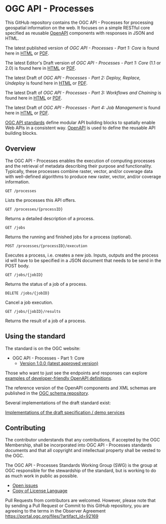 # OGC API - Processes

This GitHub repository contains the OGC API - Processes for processing geospatial information on the web. It focuses on a simple RESTful core specified
as reusable [OpenAPI](http://openapis.org) components with responses in JSON and HTML.

The latest published version of _OGC API - Processes - Part 1: Core_ is found here in [HTML](https://docs.ogc.org/is/18-062r2/18-062r2.html) or [PDF](https://docs.ogc.org/is/18-062r2/18-062r2.pdf).

The latest Editor's Draft version of _OGC API - Processes - Part 1: Core_ (1.1 or 2.0) is found here in [HTML](https://docs.ogc.org/DRAFTS/18-062r3.html) or [PDF](https://docs.ogc.org/DRAFTS/18-062r3.pdf).

The latest Draft of _OGC API - Processes - Part 2: Deploy, Replace, Undeploy_ is found here in [HTML](http://docs.ogc.org/DRAFTS/20-044.html) or [PDF](http://docs.ogc.org/DRAFTS/20-044.pdf).

The latest Draft of _OGC API - Processes - Part 3: Workflows and Chaining_ is found here in [HTML](https://docs.ogc.org/DRAFTS/21-009.html) or [PDF](https://docs.ogc.org/DRAFTS/21-009.pdf).

The latest Draft of _OGC API - Processes - Part 4: Job Management_ is found here in [HTML](https://docs.ogc.org/DRAFTS/24-051.html) or [PDF](https://docs.ogc.org/DRAFTS/24-051.pdf).

[OGC API standards](https://ogcapi.ogc.org) define modular API building blocks to spatially enable Web APIs
in a consistent way. [OpenAPI](http://openapis.org) is used to define the reusable
API building blocks.

## Overview

The OGC API - Processes enables the execution of computing processes and the retrieval of metadata describing their purpose and functionality.
Typically, these processes combine raster, vector, and/or coverage data with well-defined algorithms to produce new raster, vector, and/or coverage information.

```
GET /processes
```

Lists the processes this API offers.

```
GET /processes/{processID}
```

Returns a detailed description of a process.

```
GET /jobs
```

Returns the running and finished jobs for a process (optional).

```
POST /processes/{processID}/execution
```

Executes a process, i.e. creates a new job. Inputs, outputs and the process id will have to be specified in
a JSON document that needs to be send in the POST body.

```
GET /jobs/{jobID}
```

Returns the status of a job of a process.

```
DELETE /jobs/{jobID}
```

Cancel a job execution.

```
GET /jobs/{jobID}/results
```

Returns the result of a job of a process.

## Using the standard


The standard is on the OGC website:

* OGC API - Processes - Part 1: Core
  * [Version 1.0.0 (latest approved version)](https://docs.ogc.org/is/18-062r2/18-062r2.html)

Those who want to just see the endpoints and responses can explore [examples of
developer-friendly OpenAPI definitions](https://ogcapi.ogc.org/processes).

The reference version of the OpenAPI components and XML schemas are published
in the [OGC schema repository](http://schemas.opengis.net/ogcapi/processes).

Several implementations of the draft standard exist:

[Implementations of the draft specification / demo services](./implementations.adoc)

## Contributing

The contributor understands that any contributions, if accepted by the OGC Membership, shall be incorporated into OGC API - Processes standards documents and that all copyright and intellectual property shall be vested to the OGC.

The OGC API - Processes Standards Working Group (SWG) is the group at OGC responsible for the stewardship of the standard, but is working to do as much work in public as possible.

* [Open issues](https://github.com/opengeospatial/ogcapi-processes/issues)
* [Copy of License Language](https://raw.githubusercontent.com/opengeospatial/ogcapi-processes/master/LICENSE)

Pull Requests from contributors are welcomed. However, please note that by sending a Pull Request or Commit to this GitHub repository, you are agreeing to the terms in the Observer Agreement https://portal.ogc.org/files/?artifact_id=92169


